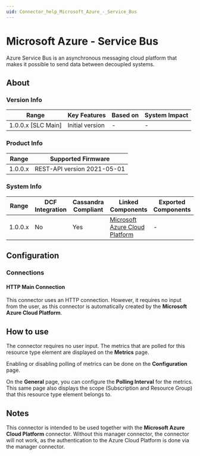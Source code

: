 ```yaml
---
uid: Connector_help_Microsoft_Azure_-_Service_Bus
---
```


# Microsoft Azure - Service Bus

Azure Service Bus is an asynchronous messaging cloud platform that makes it possible to send data between decoupled systems.

## About

### Version Info

| Range                | Key Features     | Based on     | System Impact     |
|----------------------|------------------|--------------|-------------------|
| 1.0.0.x [SLC Main]   | Initial version  | -            | -                 |

### Product Info

| Range     | Supported Firmware          |
|-----------|-----------------------------|
| 1.0.0.x   | REST-API version 2021-05-01 |

### System Info

| Range   | DCF Integration | Cassandra Compliant | Linked Components                                                     | Exported Components |
|---------|-----------------|---------------------|-----------------------------------------------------------------------|---------------------|
| 1.0.0.x | No              | Yes                 | [Microsoft Azure Cloud Platform](xref:Connector_help_Microsoft_Azure) | -                   |

## Configuration

### Connections

#### HTTP Main Connection

This connector uses an HTTP connection. However, it requires no input from the user, as this connector is automatically created by the **Microsoft Azure Cloud Platform**.

## How to use

The connector requires no user input. The metrics that are polled for this resource type element are displayed on the **Metrics** page.

Enabling or disabling polling of metrics can be done on the **Configuration** page.

On the **General** page, you can configure the **Polling Interval** for the metrics. This same page also displays the scope (Subscription and Resource Group) that this resource type element belongs to.

## Notes

This connector is intended to be used together with the **Microsoft Azure Cloud Platform** connector. Without this manager connector, the connector will not work, as the authentication to the Azure Cloud Platform is done via the manager connector.
